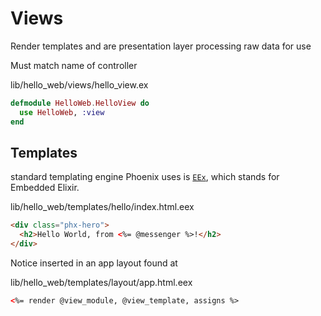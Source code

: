 # Views

Render templates and are presentation layer processing raw data for use

Must match name of controller

lib/hello_web/views/hello_view.ex

```elixir
defmodule HelloWeb.HelloView do
  use HelloWeb, :view
end
```

## Templates

standard templating engine Phoenix uses is [`EEx`](https://hexdocs.pm/eex/EEx.html), which stands for Embedded Elixir.

lib/hello_web/templates/hello/index.html.eex

```html
<div class="phx-hero">
  <h2>Hello World, from <%= @messenger %>!</h2>
</div>
```

Notice inserted in an app layout found at

lib/hello_web/templates/layout/app.html.eex

```html
<%= render @view_module, @view_template, assigns %>
```

